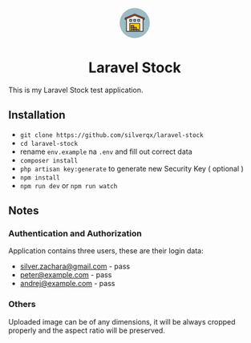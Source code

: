<p align="center">
  <a href="https://www.gatsbyjs.org">
    <img alt="Laravel Stock" src="https://raw.githubusercontent.com/silverqx/laravel-stock/master/resources/images/logo.png" width="60" />
  </a>
</p>
<h1 align="center">
  Laravel Stock
</h1>

This is my Laravel Stock test application. 

## Installation

* `git clone https://github.com/silverqx/laravel-stock`
* `cd laravel-stock`
* rename `env.example` na `.env` and fill out correct data
* `composer install`
* `php artisan key:generate` to generate new Security Key ( optional )
* `npm install`
* `npm run dev` or `npm run watch`

## Notes

### Authentication and Authorization

Application contains three users, these are their login data:

* silver.zachara@gmail.com - pass
* peter@example.com - pass
* andrej@example.com - pass

### Others

Uploaded image can be of any dimensions, it will be always cropped properly and the aspect ratio will be preserved.
